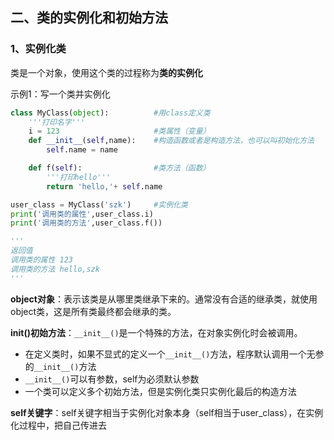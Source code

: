 ## 二、类的实例化和初始方法

### 1、实例化类

类是一个对象，使用这个类的过程称为**类的实例化**

示例1：写一个类并实例化

```python
class MyClass(object):          #用class定义类
    '''打印名字'''
    i = 123                     #类属性（变量）
    def __init__(self,name):    #构造函数或者是构造方法，也可以叫初始化方法
        self.name = name

    def f(self):                #类方法（函数）
        '''打印hello'''
        return 'hello,'+ self.name

user_class = MyClass('szk')     #实例化类
print('调用类的属性',user_class.i)
print('调用类的方法',user_class.f())

'''
返回值
调用类的属性 123
调用类的方法 hello,szk
'''
```

**object对象**：表示该类是从哪里类继承下来的。通常没有合适的继承类，就使用object类，这是所有类最终都会继承的类。

**init()初始方法**：`__init__()`是一个特殊的方法，在对象实例化时会被调用。

- 在定义类时，如果不显式的定义一个`__init__()`方法，程序默认调用一个无参的`__init__()`方法
- `__init__()`可以有参数，self为必须默认参数
- 一个类可以定义多个初始方法，但是实例化类只实例化最后的构造方法

**self关键字**：self关键字相当于实例化对象本身（self相当于user_class），在实例化过程中，把自己传进去


